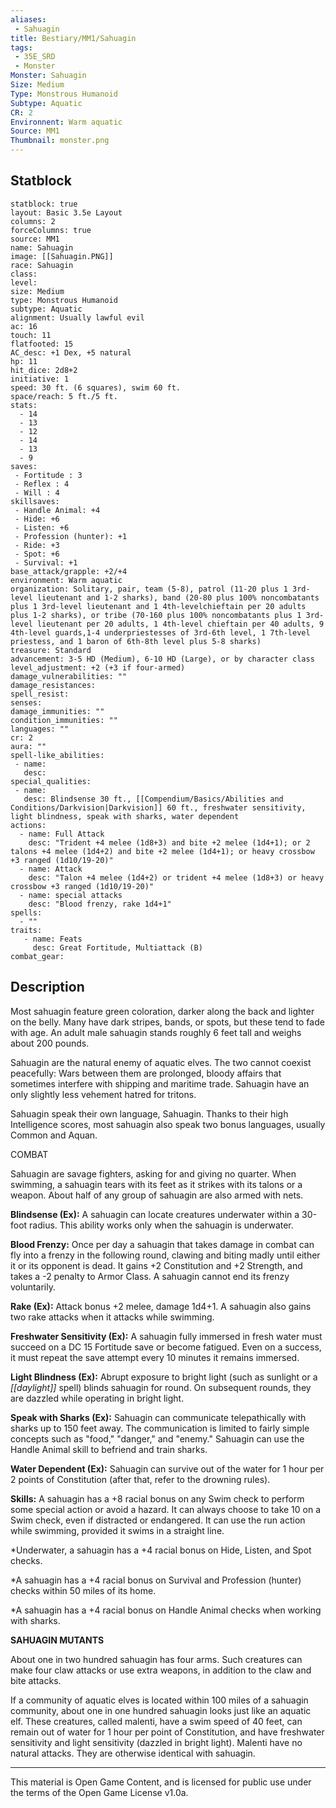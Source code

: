 ```yaml
---
aliases:
 - Sahuagin
title: Bestiary/MM1/Sahuagin
tags: 
 - 35E_SRD
 - Monster
Monster: Sahuagin
Size: Medium
Type: Monstrous Humanoid
Subtype: Aquatic
CR: 2
Environnent: Warm aquatic
Source: MM1
Thumbnail: monster.png
---
```


## Statblock

```statblock
statblock: true
layout: Basic 3.5e Layout
columns: 2
forceColumns: true
source: MM1 
name: Sahuagin
image: [[Sahuagin.PNG]]
race: Sahuagin
class: 
level: 
size: Medium
type: Monstrous Humanoid
subtype: Aquatic
alignment: Usually lawful evil
ac: 16
touch: 11
flatfooted: 15
AC_desc: +1 Dex, +5 natural
hp: 11
hit_dice: 2d8+2
initiative: 1
speed: 30 ft. (6 squares), swim 60 ft.
space/reach: 5 ft./5 ft.
stats:
  - 14
  - 13
  - 12
  - 14
  - 13
  - 9
saves:
 - Fortitude : 3
 - Reflex : 4
 - Will : 4
skillsaves:
 - Handle Animal: +4
 - Hide: +6
 - Listen: +6
 - Profession (hunter): +1
 - Ride: +3
 - Spot: +6
 - Survival: +1
base_attack/grapple: +2/+4
environment: Warm aquatic
organization: Solitary, pair, team (5-8), patrol (11-20 plus 1 3rd-level lieutenant and 1-2 sharks), band (20-80 plus 100% noncombatants plus 1 3rd-level lieutenant and 1 4th-levelchieftain per 20 adults plus 1-2 sharks), or tribe (70-160 plus 100% noncombatants plus 1 3rd-level lieutenant per 20 adults, 1 4th-level chieftain per 40 adults, 9 4th-level guards,1-4 underpriestesses of 3rd-6th level, 1 7th-level priestess, and 1 baron of 6th-8th level plus 5-8 sharks)
treasure: Standard
advancement: 3-5 HD (Medium), 6-10 HD (Large), or by character class
level_adjustment: +2 (+3 if four-armed)
damage_vulnerabilities: ""
damage_resistances: 
spell_resist: 
senses: 
damage_immunities: ""
condition_immunities: ""
languages: ""
cr: 2
aura: ""
spell-like_abilities:
 - name: 
   desc: 
special_qualities:
 - name:
   desc: Blindsense 30 ft., [[Compendium/Basics/Abilities and Conditions/Darkvision|Darkvision]] 60 ft., freshwater sensitivity, light blindness, speak with sharks, water dependent
actions:
  - name: Full Attack
    desc: "Trident +4 melee (1d8+3) and bite +2 melee (1d4+1); or 2 talons +4 melee (1d4+2) and bite +2 melee (1d4+1); or heavy crossbow +3 ranged (1d10/19-20)"
  - name: Attack
    desc: "Talon +4 melee (1d4+2) or trident +4 melee (1d8+3) or heavy crossbow +3 ranged (1d10/19-20)"
  - name: special attacks
    desc: "Blood frenzy, rake 1d4+1"
spells:
  - ""
traits:
   - name: Feats
     desc: Great Fortitude, Multiattack (B)
combat_gear:  
```

## Description



Most sahuagin feature green coloration, darker along the back and lighter on the belly. Many have dark stripes, bands, or spots, but these tend to fade with age. An adult male sahuagin stands roughly 6 feet tall and weighs about 200 pounds.

Sahuagin are the natural enemy of aquatic elves. The two cannot coexist peacefully: Wars between them are prolonged, bloody affairs that sometimes interfere with shipping and maritime trade. Sahuagin have an only slightly less vehement hatred for tritons.

Sahuagin speak their own language, Sahuagin. Thanks to their high Intelligence scores, most sahuagin also speak two bonus languages, usually Common and Aquan.

COMBAT

Sahuagin are savage fighters, asking for and giving no quarter. When swimming, a sahuagin tears with its feet as it strikes with its talons or a weapon. About half of any group of sahuagin are also armed with nets.


**Blindsense (Ex):** A sahuagin can locate creatures underwater within a 30-foot radius. This ability works only when the sahuagin is underwater.


**Blood Frenzy:** Once per day a sahuagin that takes damage in combat can fly into a frenzy in the following round, clawing and biting madly until either it or its opponent is dead. It gains +2 Constitution and +2 Strength, and takes a -2 penalty to Armor Class. A sahuagin cannot end its frenzy voluntarily.


**Rake (Ex):** Attack bonus +2 melee, damage 1d4+1. A sahuagin also gains two rake attacks when it attacks while swimming.


**Freshwater Sensitivity (Ex):** A sahuagin fully immersed in fresh water must succeed on a DC 15 Fortitude save or become fatigued. Even on a success, it must repeat the save attempt every 10 minutes it remains immersed.


**Light Blindness (Ex):** Abrupt exposure to bright light (such as sunlight or a *[[daylight]]* spell) blinds sahuagin for round. On subsequent rounds, they are dazzled while operating in bright light.


**Speak with Sharks (Ex):** Sahuagin can communicate telepathically with sharks up to 150 feet away. The communication is limited to fairly simple concepts such as "food," "danger," and "enemy." Sahuagin can use the Handle Animal skill to befriend and train sharks.


**Water Dependent (Ex):** Sahuagin can survive out of the water for 1 hour per 2 points of Constitution (after that, refer to the drowning rules).


**Skills:** A sahuagin has a +8 racial bonus on any Swim check to perform some special action or avoid a hazard. It can always choose to take 10 on a Swim check, even if distracted or endangered. It can use the run action while swimming, provided it swims in a straight line.

*Underwater, a sahuagin has a +4 racial bonus on Hide, Listen, and Spot checks.

*A sahuagin has a +4 racial bonus on Survival and Profession (hunter) checks within 50 miles of its home.

*A sahuagin has a +4 racial bonus on Handle Animal checks when working with sharks.


**SAHUAGIN MUTANTS**


About one in two hundred sahuagin has four arms. Such creatures can make four claw attacks or use extra weapons, in addition to the claw and bite attacks.

If a community of aquatic elves is located within 100 miles of a sahuagin community, about one in one hundred sahuagin looks just like an aquatic elf. These creatures, called malenti, have a swim speed of 40 feet, can remain out of water for 1 hour per point of Constitution, and have freshwater sensitivity and light sensitivity (dazzled in bright light). Malenti have no natural attacks. They are otherwise identical with sahuagin.

---

This material is Open Game Content, and is licensed for public use under the terms of the Open Game License v1.0a.
